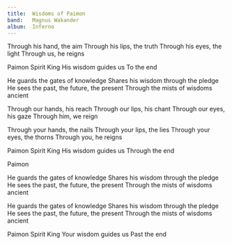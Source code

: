 ```yaml
---
title:  Wisdoms of Paimon
band:   Magnus Wakander
album:  Inferno
---
```


Through his hand, the aim
Through his lips, the truth
Through his eyes, the light
Through us, he reigns

Paimon
Spirit King
His wisdom guides us
To the end

He guards the gates of knowledge
Shares his wisdom through the pledge
He sees the past, the future, the present
Through the mists of wisdoms ancient

Through our hands, his reach
Through our lips, his chant
Through our eyes, his gaze
Through him, we reign

Through your hands, the nails
Through your lips, the lies
Through your eyes, the thorns
Through you, he reigns

Paimon
Spirit King
His wisdom guides us
Through the end

Paimon

He guards the gates of knowledge
Shares his wisdom through the pledge
He sees the past, the future, the present
Through the mists of wisdoms ancient

He guards the gates of knowledge
Shares his wisdom through the pledge
He sees the past, the future, the present
Through the mists of wisdoms ancient

Paimon
Spirit King
Your wisdom guides us
Past the end
